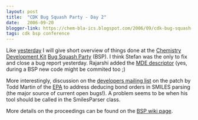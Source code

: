 ```yaml
---
layout: post
title:  "CDK Bug Squash Party - Day 2"
date:   2006-09-20
blogger-link: https://chem-bla-ics.blogspot.com/2006/09/cdk-bug-squash-party-day-2.html
tags: cdk bsp conference
---
```


Like [yesterday](http://chem-bla-ics.blogspot.com/2006/09/cdk-bug-squash-party-day-1.html) I will give short overview of things done at the
[Chemistry Development Kit](http://cdk.sf.net/) [Bug Squash Party](http://wiki.cubic.uni-koeln.de/cdkwiki/doku.php?id=bsp200609) (BSP).
I think Stefan was the only to fix and close a bug report yesterday. Rajarshi added the
[MDE descriptor](http://cheminfo.informatics.indiana.edu/~rguha/code/java/nightly/api/org/openscience/cdk/qsar/descriptors/molecular/MDEDescriptor.html)
(yes, during a BSP new code might be commited too ;)

More interestingly, discussion on the [developers mailing list](http://sourceforge.net/mailarchive/forum.php?forum_id=2178) on the
patch by Todd Martin of the [EPA](http://www.epa.gov/) to address deducing bond orders in
SMILES parsing (the major source of current open bugs!). A problem seems to be when his tool should be called in the SmilesParser class.

More details on the proceedings can be found on the [BSP wiki page](http://wiki.cubic.uni-koeln.de/cdkwiki/doku.php?id=bsp200609).
